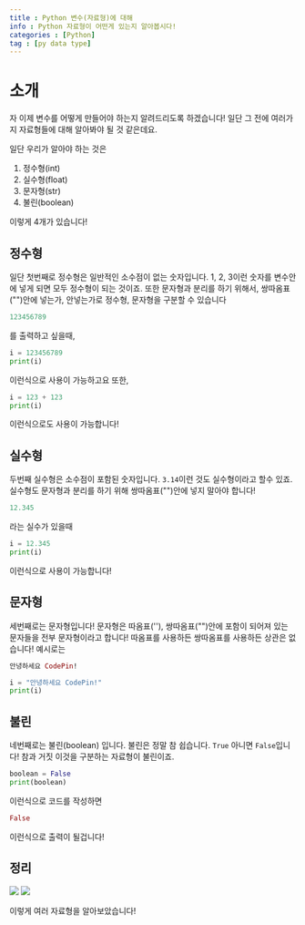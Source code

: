 ```yaml
---
title : Python 변수(자료형)에 대해
info : Python 자료형이 어떤게 있는지 알아봅시다!
categories : [Python]
tag : [py data type]
---
```





# 소개
자 이제 변수를 어떻게 만들어야 하는지 알려드리도록 하겠습니다! 일단 그 전에 여러가지 자료형들에 대해 알아봐야 될 것 같은데요.

일단 우리가 알아야 하는 것은

1. 정수형(int)
2. 실수형(float)
3. 문자형(str)
4. 불린(boolean)

이렇게 4개가 있습니다!


## 정수형
일단 첫번째로 정수형은 일반적인 소수점이 없는 숫자입니다. 1, 2, 3이런 숫자를 변수안에 넣게 되면 모두 정수형이 되는 것이죠. 또한 문자형과 분리를 하기 위해서, 쌍따옴표("")안에 넣는가, 안넣는가로 정수형, 문자형을 구분할 수 있습니다
```ex
123456789
```
를 출력하고 싶을때,
```python
i = 123456789
print(i)
```
이런식으로 사용이 가능하고요 또한,
```python
i = 123 + 123
print(i)
```
이런식으로도 사용이 가능합니다!


## 실수형
두번째 실수형은 소수점이 포함된 숫자입니다. `3.14`이런 것도 실수형이라고 할수 있죠. 실수형도 문자형과 분리를 하기 위해 쌍따옴표("")안에 넣지 말아야 합니다!
```ex
12.345
```
라는 실수가 있을때
```python
i = 12.345
print(i)
```
이런식으로 사용이 가능합니다!


## 문자형
세번째로는 문자형입니다! 문자형은 따옴표(''), 쌍따옴표("")안에 포함이 되어져 있는 문자들을 전부 문자형이라고 합니다! 따옴표를 사용하든 쌍따옴표를 사용하든 상관은 없습니다!
예시로는
```ex
안녕하세요 CodePin!
```
```python
i = "안녕하세요 CodePin!"
print(i)
```

## 불린
네번째로는 불린(boolean) 입니다. 불린은 정말 참 쉽습니다. `True` 아니면 `False`입니다! 참과 거짓 이것을 구분하는 자료형이 불린이죠.
```python
boolean = False
print(boolean)
```
이런식으로 코드를 작성하면
```ex
False
```
이런식으로 출력이 될겁니다!




## 정리
![](https://media.discordapp.net/attachments/823315410077089792/979363157279666207/unknown.png)
![](https://media.discordapp.net/attachments/823315410077089792/979364346415165451/-1.png)

이렇게 여러 자료형을 알아보았습니다!
